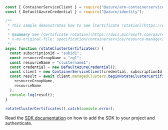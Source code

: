 ```javascript
const { ContainerServiceClient } = require("@azure/arm-containerservice");
const { DefaultAzureCredential } = require("@azure/identity");

/**
 * This sample demonstrates how to See [Certificate rotation](https://docs.microsoft.com/azure/aks/certificate-rotation) for more details about rotating managed cluster certificates.
 *
 * @summary See [Certificate rotation](https://docs.microsoft.com/azure/aks/certificate-rotation) for more details about rotating managed cluster certificates.
 * x-ms-original-file: specification/containerservice/resource-manager/Microsoft.ContainerService/stable/2022-04-01/examples/ManagedClustersRotateClusterCertificates.json
 */
async function rotateClusterCertificates() {
  const subscriptionId = "subid1";
  const resourceGroupName = "rg1";
  const resourceName = "clustername1";
  const credential = new DefaultAzureCredential();
  const client = new ContainerServiceClient(credential, subscriptionId);
  const result = await client.managedClusters.beginRotateClusterCertificatesAndWait(
    resourceGroupName,
    resourceName
  );
  console.log(result);
}

rotateClusterCertificates().catch(console.error);
```

Read the [SDK documentation](https://github.com/Azure/azure-sdk-for-js/blob/%40azure%2Farm-containerservice_16.1.0/sdk/containerservice/arm-containerservice/README.md) on how to add the SDK to your project and authenticate.
